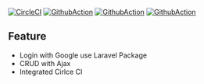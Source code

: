 [![CircleCI](https://circleci.com/gh/hieudt-2054/Laravel-Google-Authentication.svg?style=svg)](https://circleci.com/gh/hieudt-2054/Laravel-Google-Authentication)
[![GithubAction](https://github.com/hieudt-2054/Laravel-Google-Authentication/workflows/Laravel/badge.svg)](https://github.com/hieudt-2054/Laravel-Google-Authentication)
[![GithubAction](https://github.com/hieudt-2054/Laravel-Google-Authentication/workflows/BotComment/badge.svg)](https://github.com/hieudt-2054/Laravel-Google-Authentication)
[![GithubAction](https://github.com/hieudt-2054/Laravel-Google-Authentication/workflows/ROGLabel/badge.svg)](https://github.com/hieudt-2054/Laravel-Google-Authentication)

## Feature
- Login with Google use Laravel Package
- CRUD with Ajax
- Integrated Cirlce CI

